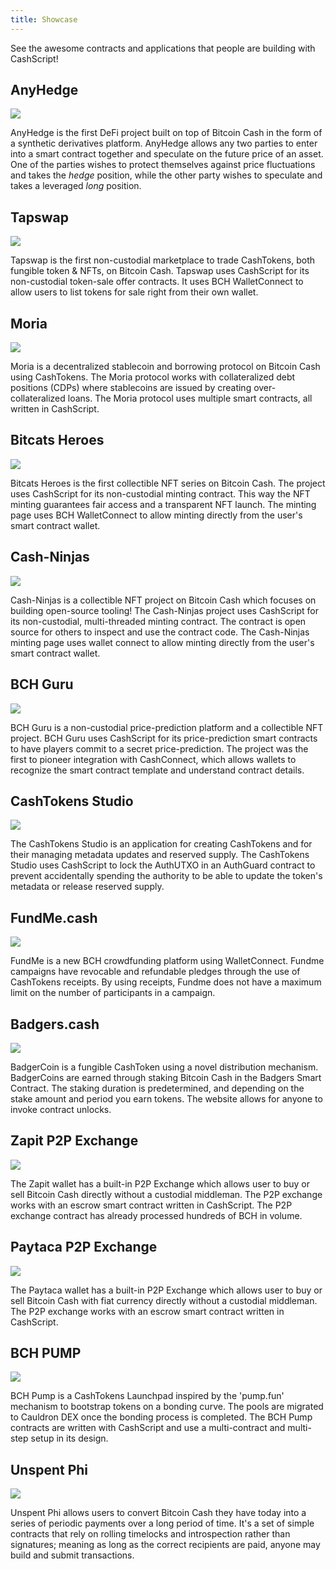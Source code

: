```yaml
---
title: Showcase
---
```


See the awesome contracts and applications that people are building with CashScript!

## AnyHedge

<div style={{textAlign: 'center', width: '50%', margin: 'auto', marginBottom: '20px'}}>
    <a href="https://anyhedge.com" target="_blank"><img src="/img/anyhedge.svg" /></a>
</div>

AnyHedge is the first DeFi project built on top of Bitcoin Cash in the form of a synthetic derivatives platform. AnyHedge allows any two parties to enter into a smart contract together and speculate on the future price of an asset. One of the parties wishes to protect themselves against price fluctuations and takes the *hedge* position, while the other party wishes to speculate and takes a leveraged *long* position.

## Tapswap

<div style={{textAlign: 'center', width: '40%', margin: 'auto', marginBottom: '20px'}}>
    <a href="https://tapswap.cash/" target="_blank"><img src="/img/tapswap.png" /></a>
</div>

Tapswap is the first non-custodial marketplace to trade CashTokens, both fungible token & NFTs, on Bitcoin Cash. Tapswap uses CashScript for its non-custodial token-sale offer contracts. It uses BCH WalletConnect to allow users to list tokens for sale right from their own wallet.

## Moria

<div style={{textAlign: 'center', width: '40%', margin: 'auto', marginBottom: '20px'}}>
    <a href="https://moria.money/" target="_blank"><img src="/img/moria.png" /></a>
</div>

Moria is a decentralized stablecoin and borrowing protocol on Bitcoin Cash using CashTokens. The Moria protocol works with collateralized debt positions (CDPs) where stablecoins are issued by creating over-collateralized loans. The Moria protocol uses multiple smart contracts, all written in CashScript.

## Bitcats Heroes

<div style={{textAlign: 'center', width: '35%', margin: 'auto', marginBottom: '20px'}}>
    <a href="https://bitcatsheroes.club/" target="_blank"><img src="/img/bitcats.png" /></a>
</div>

Bitcats Heroes is the first collectible NFT series on Bitcoin Cash. The project uses CashScript for its non-custodial minting contract. This way the NFT minting guarantees fair access and a transparent NFT launch. The minting page uses BCH WalletConnect to allow minting directly from the user's smart contract wallet.

## Cash-Ninjas

<div style={{textAlign: 'center', width: '35%', margin: 'auto', marginBottom: '20px'}}>
    <a href="https://ninjas.cash/" target="_blank"><img style={{borderRadius: '100%'}} src="/img/cashninjas.jpg" /></a>
</div>

Cash-Ninjas is a collectible NFT project on Bitcoin Cash which focuses on building open-source tooling! The Cash-Ninjas project uses CashScript for its non-custodial, multi-threaded minting contract. The contract is open source for others to inspect and use the contract code. The Cash-Ninjas minting page uses wallet connect to allow minting directly from the user's smart contract wallet.

## BCH Guru

<div style={{textAlign: 'center', width: '35%', margin: 'auto', marginBottom: '20px'}}>
    <a href="https://bch.guru/" target="_blank"><img style={{borderRadius: '100%'}} src="/img/bchguru.jpg" /></a>
</div>

BCH Guru is a non-custodial price-prediction platform and a collectible NFT project. BCH Guru uses CashScript for its price-prediction smart contracts to have players commit to a secret price-prediction. The project was the first to pioneer integration with CashConnect, which allows wallets to recognize the smart contract template and understand contract details.

## CashTokens Studio

<div style={{textAlign: 'center', width: '35%', margin: 'auto', marginBottom: '20px'}}>
    <a href="https://cashtokens.studio" target="_blank"><img style={{borderRadius: '100%'}} src="/img/cashtokens-studio.png" /></a>
</div>

The CashTokens Studio is an application for creating CashTokens and for their managing metadata updates and reserved supply. The CashTokens Studio uses CashScript to lock the AuthUTXO in an AuthGuard contract to prevent accidentally spending the authority to be able to update the token's metadata or release reserved supply.

## FundMe.cash

<div style={{textAlign: 'center', width: '35%', margin: 'auto', marginBottom: '20px'}}>
    <a href="https://fundme.cash/" target="_blank">
        <img style={{maxHeight: '320px'}} src="/img/fundme.png" />
    </a>
</div>

FundMe is a new BCH crowdfunding platform using WalletConnect. Fundme campaigns have revocable and refundable pledges through the use of CashTokens receipts. By using receipts, Fundme does not have a maximum limit on the number of participants in a campaign.

## Badgers.cash

<div style={{textAlign: 'center', width: '35%', margin: 'auto', marginBottom: '20px'}}>
    <a href="https://badgers.cash/" target="_blank"><img style={{borderRadius: '100%'}} src="/img/badgers.png" /></a>
</div>

BadgerCoin is a fungible CashToken using a novel distribution mechanism. BadgerCoins are earned through staking Bitcoin Cash in the Badgers Smart Contract. The staking duration is predetermined, and depending on the stake amount and period you earn tokens. The website allows for anyone to invoke contract unlocks.

## Zapit P2P Exchange

<div style={{textAlign: 'center', width: '50%', margin: 'auto', marginBottom: '20px'}}>
    <a href="https://zapit.io/" target="_blank">
        <img src="/img/zapit_logo.svg" style={{width: '100%', margin: "50px 0"}} />
    </a>
</div>

The Zapit wallet has a built-in P2P Exchange which allows user to buy or sell Bitcoin Cash directly without a custodial middleman. The P2P exchange works with an escrow smart contract written in CashScript. The P2P exchange contract has already processed hundreds of BCH in volume.

## Paytaca P2P Exchange

<div style={{textAlign: 'center', width: '50%', margin: 'auto', marginBottom: '20px'}}>
    <a href="https://www.paytaca.com/" target="_blank">
        <img src="/img/paytaca.png" style={{width: '100%', margin: "50px 0"}} />
    </a>
</div>

The Paytaca wallet has a built-in P2P Exchange which allows user to buy or sell Bitcoin Cash with fiat currency directly without a custodial middleman. The P2P exchange works with an escrow smart contract written in CashScript.

## BCH PUMP

<div style={{textAlign: 'center', width: '40%', margin: 'auto', marginBottom: '20px'}}>
    <a href="https://bchpump.cash/" target="_blank"><img src="/img/bch-pump.jpg" /></a>
</div>

BCH Pump is a CashTokens Launchpad inspired by the 'pump.fun' mechanism to bootstrap tokens on a bonding curve. The pools are migrated to Cauldron DEX once the bonding process is completed. The BCH Pump contracts are written with CashScript and use a multi-contract and multi-step setup in its design.

## Unspent Phi

<div style={{textAlign: 'center', width: '50%', margin: 'auto', marginBottom: '20px'}}>
    <a href="https://unspent.app/" target="_blank"><img src="/img/unspent_phi.png" /></a>
</div>

Unspent Phi allows users to convert Bitcoin Cash they have today into a series of periodic payments over a long period of time.  It's a set of simple contracts that rely on rolling timelocks and introspection rather than signatures; meaning as long as the correct recipients are paid, anyone may build and submit transactions.

